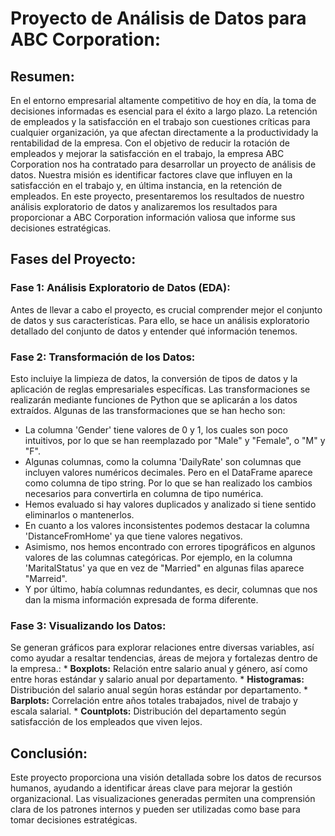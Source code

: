 # Proyecto de Análisis de Datos para ABC Corporation:
## Resumen:
En el entorno empresarial altamente competitivo de hoy en día, la toma de decisiones informadas es esencial para el éxito a largo plazo. La retención de empleados y la satisfacción en el trabajo son cuestiones críticas para cualquier organización, ya que afectan directamente a la productividady la rentabilidad de la empresa.
Con el objetivo de reducir la rotación de empleados y mejorar la satisfacción en el trabajo, la empresa ABC Corporation nos ha contratado para desarrollar un proyecto de análisis de datos. Nuestra misión es identificar factores clave que influyen en la satisfacción en el trabajo y, en última instancia, en la retención de empleados.
En este proyecto, presentaremos los resultados de nuestro análisis exploratorio de datos y analizaremos los resultados para proporcionar a ABC Corporation información valiosa que informe sus decisiones estratégicas.
## Fases del Proyecto:
### Fase 1: Análisis Exploratorio de Datos (EDA):
Antes de llevar a cabo el proyecto, es crucial comprender mejor el conjunto de datos y sus características. Para ello, se hace un análisis exploratorio detallado del conjunto de datos y entender qué información tenemos.
### Fase 2: Transformación de los Datos:
Esto incluiye la limpieza de datos, la conversión de tipos de datos y la aplicación de reglas empresariales específicas. Las transformaciones se realizarán mediante funciones de Python que se aplicarán a los datos extraídos. Algunas de las transformaciones que se han hecho son:
*   La columna 'Gender' tiene valores de 0 y 1, los cuales son poco intuitivos, por lo que se han reemplazado por "Male" y "Female", o "M" y "F".
*   Algunas columnas, como la columna 'DailyRate' son columnas que incluyen valores numéricos decimales. Pero en el DataFrame aparece como columna de tipo string. Por lo que se han realizado los cambios necesarios para convertirla en columna de tipo numérica.
*   Hemos evaluado si hay valores duplicados y analizado si tiene sentido eliminarlos o mantenerlos.
*   En cuanto a los valores inconsistentes podemos destacar la columna 'DistanceFromHome' ya que tiene valores negativos.
*   Asimismo, nos hemos encontrado con errores tipográficos en algunos valores de las columnas categóricas. Por ejemplo, en la columna 'MaritalStatus' ya que en vez de "Married" en algunas filas aparece "Marreid".
*   Y por último, había columnas redundantes, es decir, columnas que nos dan la misma información expresada de forma diferente.
### Fase 3: Visualizando los Datos:
  Se generan gráficos para explorar relaciones entre diversas variables, así como ayudar a resaltar tendencias, áreas de mejora y fortalezas dentro de la empresa.:
    *   **Boxplots:** Relación entre salario anual y género, así como entre horas estándar y salario anual por departamento.
    *   **Histogramas:** Distribución del salario anual según horas estándar por departamento.
    *   **Barplots:** Correlación entre años totales trabajados, nivel de trabajo y escala salarial.
    *   **Countplots:** Distribución del departamento según satisfacción de los empleados que viven lejos.
## Conclusión:
Este proyecto proporciona una visión detallada sobre los datos de recursos humanos, ayudando a identificar áreas clave para mejorar la gestión organizacional. Las visualizaciones generadas permiten una comprensión clara de los patrones internos y pueden ser utilizadas como base para tomar decisiones estratégicas.

